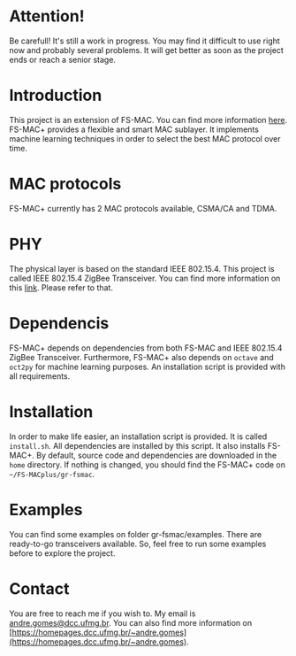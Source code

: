 
# Attention!
Be carefull! It's still a work in progress. You may find it difficult to use right now and probably several problems. It will get better as soon as the project ends or reach a senior stage.

# Introduction
This project is an extension of FS-MAC. You can find more information [here](https://github.com/jeffRayneres/FS-MAC). FS-MAC+ provides a flexible and smart MAC sublayer. It implements machine learning techniques in order to select the best MAC protocol over time.

# MAC protocols
FS-MAC+ currently has 2 MAC protocols available, CSMA/CA and TDMA.

# PHY
The physical layer is based on the standard IEEE 802.15.4. This project is called IEEE 802.15.4 ZigBee Transceiver. You can find more information on this [link](https://github.com/bastibl/gr-ieee802-15-4). Please refer to that.

# Dependencis
FS-MAC+ depends on dependencies from both FS-MAC and IEEE 802.15.4 ZigBee Transceiver. Furthermore, FS-MAC+ also depends on `octave` and `oct2py` for machine learning purposes. An installation script is provided with all requirements.

# Installation
In order to make life easier, an installation script is provided. It is called `install.sh`. All dependencies are installed by this script. It also installs FS-MAC+. By default, source code and dependencies are downloaded in the `home` directory. If nothing is changed, you should find the FS-MAC+ code on `~/FS-MACplus/gr-fsmac`.

# Examples
You can find some examples on folder gr-fsmac/examples. There are ready-to-go transceivers available. So, feel free to run some examples before to explore the project.

# Contact
You are free to reach me if you wish to. My email is andre.gomes@dcc.ufmg.br. You can also find more information on [https://homepages.dcc.ufmg.br/~andre.gomes](https://homepages.dcc.ufmg.br/~andre.gomes).